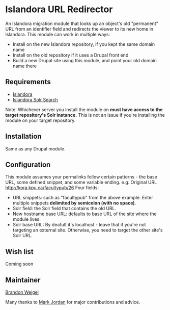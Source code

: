 # Islandora URL Redirector

An Islandora migration module that looks up an object's old "permanent" URL from an identifier field and redirects the viewer to its new home in Islandora. This module can work in multiple ways:
* Install on the new Islandora repository, if you kept the same domain name
* Install on the old repository if it uses a Drupal front end
* Build a new Drupal site using this module, and point your old domain name there

## Requirements

* [Islandora](https://github.com/Islandora/islandora)
* [Islandora Solr Search](https://github.com/Islandora/islandora_solr_search)

Note: Whichever server you install the module on **must have access to the target repository's Solr instance.** This is not an issue if you're installing the module on your target repository.

## Installation

Same as any Drupal module.

## Configuration
This module assumes your permalinks follow certain patterns - the base URL, some defined snippet, and some variable ending. 
e.g. Original URL http://kora.kpu.ca/facultypub/26 
Four fields:
* URL snippets: such as "facultypub" from the above example. Enter multiple snippets **delimited by semicolon (with no space)**.
* Solr field: the Solr field that contains the old URL.
* New hostname base URL: defaults to base URL of the site where the module lives.
* Solr base URL: By deafult it's localhost - leave that if you're not targeting an external site. Otherwise, you need to target the other site's Solr URL.

## Wish list

Coming soon

## Maintainer

[Brandon Weigel](https://github.com/bondjimbond)

Many thanks to [Mark Jordan](https://github.com/mjordan) for major contributions and advice.
